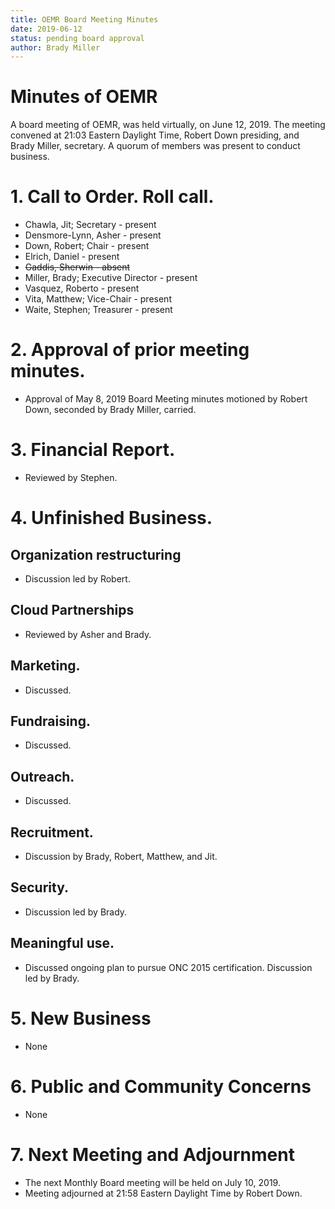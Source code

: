 ```yaml
---
title: OEMR Board Meeting Minutes
date: 2019-06-12
status: pending board approval
author: Brady Miller
---
```


# Minutes of OEMR

A board meeting of OEMR, was held virtually, on June 12, 2019. The meeting
convened at 21:03 Eastern Daylight Time, Robert Down presiding, and Brady Miller,
secretary. A quorum of members was present to conduct business.

# 1. Call to Order. Roll call.

* Chawla, Jit; Secretary - present
* Densmore-Lynn, Asher - present
* Down, Robert; Chair - present
* Elrich, Daniel - present
* ~~Gaddis, Sherwin - absent~~
* Miller, Brady; Executive Director - present
* Vasquez, Roberto - present
* Vita, Matthew; Vice-Chair - present
* Waite, Stephen; Treasurer - present

# 2. Approval of prior meeting minutes.

* Approval of May 8, 2019 Board Meeting minutes motioned by Robert Down, seconded by Brady Miller, carried.

# 3. Financial Report.

* Reviewed by Stephen.

# 4. Unfinished Business.

## Organization restructuring

* Discussion led by Robert.

## Cloud Partnerships

* Reviewed by Asher and Brady.

## Marketing.

* Discussed.

## Fundraising.

* Discussed.

## Outreach.

* Discussed.

## Recruitment.

* Discussion by Brady, Robert, Matthew, and Jit.

## Security.

* Discussion led by Brady.

## Meaningful use.

* Discussed ongoing plan to pursue ONC 2015 certification. Discussion led by Brady.

# 5. New Business

* None

# 6. Public and Community Concerns

* None

# 7. Next Meeting and Adjournment

* The next Monthly Board meeting will be held on July 10, 2019.
* Meeting adjourned at 21:58 Eastern Daylight Time by Robert Down.
